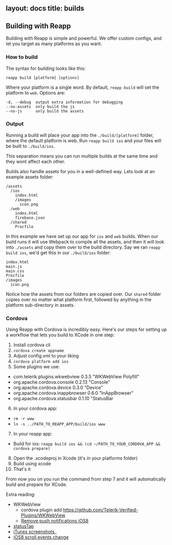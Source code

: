 layout: docs
title: builds
---
## Building with Reapp

Building with Reapp is simple and powerful. We offer custom configs,
and let you target as many platforms as you want.

### How to build

The syntax for building looks like this:

```
reapp build [platform] [options]
```

Where your platform is a single word. By default, `reapp build` will set
the platform to `web`. Options are:

```
-d, --debug  output extra information for debugging
--no-assets  only build the js
--no-js      only build the assets
```

### Output

Running a build will place your app into the `./build/[platform]` folder,
where the default platform is web. Run `reapp build ios` and your files
will be built to `./build/ios`.

This separation means you can run multiple builds at the same time and
they wont affect each other.

Builds also handle assets for you in a well-defined way. Lets look at an
example assets folder:

```
/assets
  /ios
    index.html
    /images
      icon.png
  /web
    index.html
    firebase.json
  /shared
    Procfile
```

In this example we have set up our app for `ios` and `web` builds. When
our build runs it will use Webpack to compile all the assets, and then it
will look into `./assets` and copy them over to the build directory. Say
we ran `reapp build ios`, we'd get this in our `./build/ios` folder:

```
index.html
main.js
main.css
Procfile
/images
  icon.png
```

Notice how the assets from our folders are copied over. Our `shared` folder
copies over no matter what platform first, followed by anything in the platform
sub-directory in assets.

### Cordova

Using Reapp with Cordova is incredibly easy. Here's our steps for setting
up a workflow that lets you build to XCode in one step:

1. Install cordova cli
2. `cordova create appname`
3. Adjust config.xml to your liking
4. `cordova platform add ios`
5. Some plugins we use:
  - com.telerik.plugins.wkwebview 0.3.5 "WKWebView Polyfill"
  - org.apache.cordova.console 0.2.13 "Console"
  - org.apache.cordova.device 0.3.0 "Device"
  - org.apache.cordova.inappbrowser 0.6.0 "InAppBrowser"
  - org.apache.cordova.statusbar 0.1.10 "StatusBar
6. In your cordova app:
  - `rm -r www`
  - `ln -s ../PATH_TO_REAPP_APP/build/ios www`
7. In your reapp app:
  - Build for ios: `reapp build ios && (cd ~/PATH_TO_YOUR_CORDOVA_APP && cordova prepare)`
8. Open the .xcodeproj in Xcode (it's in your platforms folder)
9. Build using xcode
10. That's it

From now you on you run the command from step 7 and it will automatically
build and prepare for XCode.

Extra reading:

 - WKWebView
   - cordova plugin add https://github.com/Telerik-Verified-Plugins/WKWebView
   - [Remove push notifications iOS8](http://stackoverflow.com/questions/25017933/cordova-how-to-remove-push-notification-on-ios)
 - [statusTap](https://github.com/triceam/cordova-statusTap)
 - [iTunes screenshots](http://stackoverflow.com/questions/25756863/full-resolution-screenshots-for-iphone-6-and-6)_
 - [iOS8 scroll events change](http://developer.telerik.com/featured/scroll-event-change-ios-8-big-deal/)

